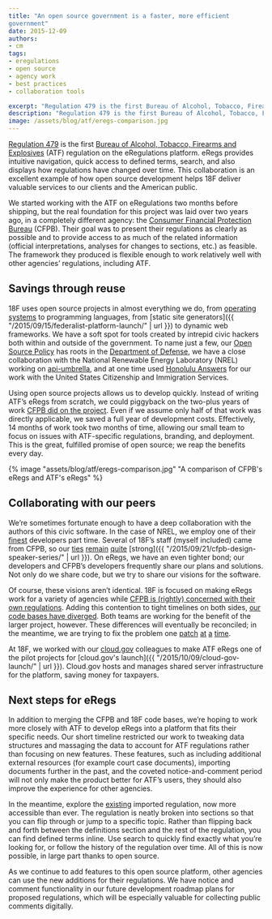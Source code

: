 ```yaml
---
title: "An open source government is a faster, more efficient
government"
date: 2015-12-09
authors:
- cm
tags:
- eregulations
- open source
- agency work
- best practices
- collaboration tools

excerpt: "Regulation 479 is the first Bureau of Alcohol, Tobacco, Firearms and Explosives (ATF) regulation on the eRegulations platform. This collaboration is an excellent example of how open source development helps 18F deliver valuable services to our clients and the American public."
description: "Regulation 479 is the first Bureau of Alcohol, Tobacco, Firearms and Explosives (ATF) regulation on the eRegulations platform. This collaboration is an excellent example of how open source development helps 18F deliver valuable services to our clients and the American public."
image: /assets/blog/atf/eregs-comparison.jpg
---
```


[Regulation 479](https://atf-eregs.18f.gov/479) is the first [Bureau of Alcohol, Tobacco, Firearms and Explosives](https://www.atf.gov) (ATF)
regulation on the eRegulations platform. eRegs provides intuitive
navigation, quick access to defined terms, search, and also displays how
regulations have changed over time. This collaboration is an excellent
example of how open source development helps 18F deliver valuable
services to our clients and the American public.

We started working with the ATF on eRegulations two months before
shipping, but the real foundation for this project was laid over two
years ago, in a completely different agency: the [Consumer Financial
Protection Bureau](http://www.consumerfinance.gov/) (CFPB). Their goal
was to present their regulations as clearly as possible and to provide
access to as much of the related information (official interpretations,
analyses for changes to sections, etc.) as feasible. The framework they
produced is flexible enough to work relatively well with other agencies’
regulations, including ATF.

Savings through reuse
---------------------

18F uses open source projects in almost everything we do, from
[operating systems](https://github.com/18F/ubuntu-lts) to programming
languages, from [static site generators]({{ "/2015/09/15/federalist-platform-launch/" | url }})
to dynamic web frameworks. We have a soft spot for tools created by
intrepid civic hackers both within and outside of the government. To
name just a few, our [Open Source Policy](https://github.com/18F/open-source-policy) has roots in the
[Department of Defense](http://dodcio.defense.gov/OpenSourceSoftwareFAQ.aspx#OSS_and_DoD_Policy),
we have a close collaboration with the National Renewable Energy
Laboratory (NREL) working on [api-umbrella](http://apiumbrella.io/),
and at one time used [Honolulu Answers](https://www.codeforamerica.org/apps/honolulu-answers/) for our
work with the United States Citizenship and Immigration Services.

Using open source projects allows us to develop quickly. Instead of
writing ATF’s eRegs from scratch, we could piggyback on the two-plus
years of work [CFPB did on the
project](http://www.consumerfinance.gov/eregulations/). Even if we
assume only half of that work was directly applicable, we saved a full
year of development costs. Effectively, 14 months of work took two
months of time, allowing our small team to focus on issues with
ATF-specific regulations, branding, and deployment. This is the great,
fulfilled promise of open source; we reap the benefits every day.

{% image "assets/blog/atf/eregs-comparison.jpg" "A comparison of CFPB's eRegs and ATF's eRegs" %}

Collaborating with our peers
----------------------------

We’re sometimes fortunate enough to have a deep collaboration with the
authors of this civic software. In the case of NREL, we employ one of
their [finest](https://github.com/GUI) developers part time. Several
of 18F’s staff (myself included) came from CFPB, so our
[ties](https://twitter.com/18F/status/616233060250443776)
[remain](https://twitter.com/gulielmus/status/593524625310547968)
[quite](https://pages.18f.gov/open-source-program/pages/case_study/CFPB_open_source_documentation/)
[strong]({{ "/2015/09/21/cfpb-design-speaker-series/" | url }}).
On eRegs, we have an even tighter bond; our developers and CFPB’s
developers frequently share our plans and solutions. Not only do we
share code, but we try to share our visions for the software.

Of course, these visions aren’t identical. 18F is focused on making
eRegs work for a variety of agencies while [CFPB is (rightly) concerned with their own regulations](https://github.com/cfpb/regulations-site).
Adding this contention to tight timelines on both sides, [our code
bases have diverged](https://github.com/cfpb/regulations-parser). Both
teams are working for the benefit of the larger project, however. These
differences will eventually be reconciled; in the meantime, we are
trying to fix the problem one
[patch](https://github.com/cfpb/regulations-parser/pull/277)
[at](https://github.com/18F/regulations-parser/pull/61)
[a](https://github.com/cfpb/regulations-parser/pull/274)
[time](https://github.com/18F/regulations-site/pull/19).

At 18F, we worked with our [cloud.gov](https://cloud.gov) colleagues to make ATF eRegs
one of the pilot projects for  [cloud.gov's launch]({{ "/2015/10/09/cloud-gov-launch/" | url }}). 
Cloud.gov hosts and manages shared server infrastructure for the platform, saving money for taxpayers.

Next steps for eRegs
--------------------

In addition to merging the CFPB and 18F code bases, we’re hoping to work
more closely with ATF to develop eRegs into a platform that fits their
specific needs. Our short timeline restricted our work to tweaking data
structures and massaging the data to account for ATF regulations rather
than focusing on new features. These features, such as including
additional external resources (for example court case documents),
importing documents further in the past, and the coveted
notice-and-comment period will not only make the product better for
ATF’s users, they should also improve the experience for other agencies.

In the meantime, explore the [existing](https://atf-eregs.18f.gov/479)
imported regulation, now more accessible than ever. The regulation is
neatly broken into sections so that you can flip through or jump to a
specific topic. Rather than flipping back and forth between the
definitions section and the rest of the regulation, you can find defined
terms inline. Use search to quickly find exactly what you’re looking
for, or follow the history of the regulation over time. All of this is
now possible, in large part thanks to open source.

As we continue to add features to this open source platform, other
agencies can use the new additions for their regulations. We have notice
and comment functionality in our future development roadmap plans for
proposed regulations, which will be especially valuable for collecting
public comments digitally.
